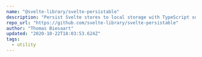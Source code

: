 ```yaml
---
name: "@svelte-library/svelte-persistable"
description: "Persist Svelte stores to local storage with TypeScript support."
repo_url: "https://github.com/svelte-library/svelte-persistable"
author: "Thomas Biesaart"
updated: "2020-10-22T18:03:53.624Z"
tags: 
  - utility
---
```

